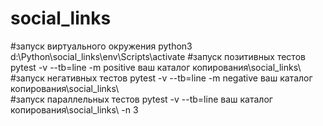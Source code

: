 # social_links
#запуск виртуального окружения python3
d:\Python\social_links\env\Scripts\activate
#запуск позитивных тестов
pytest -v --tb=line -m positive ваш каталог копирования\social_links\  
#запуск негативных тестов
pytest -v --tb=line -m negative ваш каталог копирования\social_links\  
#запуск параллельных тестов
pytest  -v --tb=line ваш каталог копирования\social_links\ -n 3
